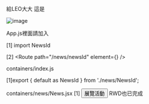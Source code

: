 給LEO大大
這是


![image](https://user-images.githubusercontent.com/117629733/211531521-76c4373b-041f-44a2-bdcc-fa3f4f987c66.png)


App.js裡面請加入

[1] import  NewsId

[2] <Route path="/news/newsId" element={<NewsId />} />

containers/index.js

[1]export { default as NewsId } from './news/NewsId';

containers/news/News.jsx
[1]  <button>
      <Link to="NewsId">展覽活動</Link>
    </button>
RWD也已完成

